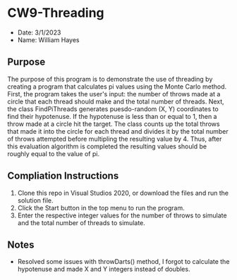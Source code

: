 # CW9-Threading
* Date: 3/1/2023
* Name: William Hayes

## Purpose
The purpose of this program is to demonstrate the use of threading by creating a program that calculates pi values using the Monte Carlo method. First, the program takes the user's input: the number of throws made at a circle that each thread should make and the total number of threads. Next, the class FindPiThreads generates puesdo-random (X, Y) coordinates to find their hypotenuse. If the hypotenuse is less than or equal to 1, then a throw made at a circle hit the target. The class counts up the total throws that made it into the circle for each thread and divides it by the total number of throws attempted before multipling the resulting value by 4. Thus, after this evaluation algorithm is completed the resulting values should be roughly equal to the value of pi.

## Compliation Instructions
1. Clone this repo in Visual Studios 2020, or download the files and run the solution file.
2. Click the Start button in the top menu to run the program.
3. Enter the respective integer values for the number of throws to simulate and the total number of threads to simulate.

## Notes
* Resolved some issues with throwDarts() method, I forgot to calculate the hypotenuse and made X and Y integers instead of doubles.
